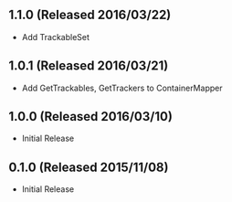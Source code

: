 ## 1.1.0 (Released 2016/03/22)

* Add TrackableSet

## 1.0.1 (Released 2016/03/21)

* Add GetTrackables, GetTrackers to ContainerMapper 

## 1.0.0 (Released 2016/03/10)

* Initial Release

## 0.1.0 (Released 2015/11/08)

* Initial Release

